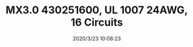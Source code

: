 ﻿---
layout: post 
title: MX3.0 430251600, UL 1007 24AWG, 16 Circuits
tags: MX30
categories: wire-harness
overview: MX3.0 430251600, UL 1007 24AWG, 16 Circuits
series: MX30
part_number: 430251600
thumb_img: static/202003/289-thumb-20200323181001.jpg
small_img: static/202003/289-20200323181001.jpg
date: 2020/3/23 10:08:23
---



